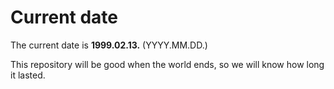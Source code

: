 # Current date

The current date is **1999.02.13.** (YYYY.MM.DD.)

This repository will be good when the world ends, so we will know how long it lasted.